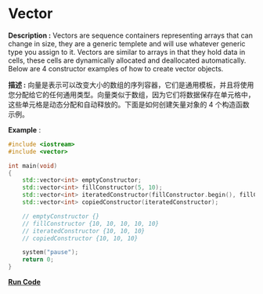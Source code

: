 # Vector

**Description :** Vectors are sequence containers representing arrays that can change in size, they are a generic templete and will use whatever generic type you assign to it. Vectors are similar to arrays in that 
they hold data in cells, these cells are dynamically allocated and deallocated automatically. Below are 4 constructor examples of how to create vector objects.

**描述 :** 向量是表示可以改变大小的数组的序列容器，它们是通用模板，并且将使用您分配给它的任何通用类型。向量类似于数组，因为它们将数据保存在单元格中，这些单元格是动态分配和自动释放的。下面是如何创建矢量对象的 4 个构造函数示例。

**Example** :

```cpp
#include <iostream>
#include <vector>

int main(void)
{
	std::vector<int> emptyConstructor;														// Creates an empty vector
	std::vector<int> fillConstructor(5, 10);												// Fills the vector with 5 values of 10
	std::vector<int> iteratedConstructor(fillConstructor.begin(), fillConstructor.end()-2);   // Fills the vector with the iterated object values from beginning to end
	std::vector<int> copiedConstructor(iteratedConstructor);								// Creates a duplicate of the 

	// emptyConstructor {}
	// fillConstructor {10, 10, 10, 10, 10}
	// iteratedConstructor {10, 10, 10}
	// copiedConstructor {10, 10, 10}

	system("pause");
	return 0;
}
```
**[Run Code](https://rextester.com/ATPSZ75822)**
